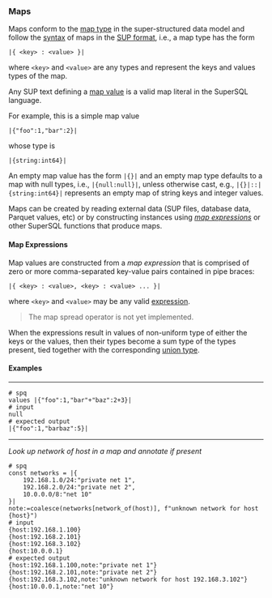 ### Maps

Maps conform to the
[map type](../../formats/model.md#24-map)
in the super-structured data model and follow the
[syntax](../../formats/sup.md#254-map-type)
of maps in the [SUP format](../../formats/sup.md), i.e.,
a map type has the form
```
|{ <key> : <value> }|
```
where `<key>` and `<value>` are any types and represent the keys
and values types of the map.

Any SUP text defining a [map value](../../formats/sup.md#244-map-value)
is a valid map literal in the SuperSQL language.

For example, this is a simple map value
```
|{"foo":1,"bar":2}|
```
whose type is
```
|{string:int64}|
```

An empty map value has the form `|{}|` and
an empty map type defaults to a map with null types, i.e., `|{null:null}|`,
unless otherwise cast, e.g., `|{}|::|{string:int64}|` represents an empty
map of string keys and integer values.

Maps can be created by reading external data (SUP files,
database data, Parquet values, etc) or by
constructing instances using [_map expressions_](#map-expressions) or other
SuperSQL functions that produce maps.

#### Map Expressions

Map values are constructed from a _map expression_ that is comprised of
zero or more comma-separated key-value pairs contained in pipe braces:
```
|{ <key> : <value>, <key> : <value> ... }|
```
where `<key>` and `<value>`
may be any valid [expression](../expressions.md).

> The map spread operator is not yet implemented.

When the expressions result in values of non-uniform type of either the keys or
the values, then their types become a sum type of the types present,
tied together with the corresponding [union type](union.md).

#### Examples
---
```mdtest-spq
# spq
values |{"foo":1,"bar"+"baz":2+3}|
# input
null
# expected output
|{"foo":1,"barbaz":5}|
```
---
_Look up network of host in a map and annotate if present_
```mdtest-spq {data-layout="stacked"}
# spq
const networks = |{
    192.168.1.0/24:"private net 1",
    192.168.2.0/24:"private net 2",
    10.0.0.0/8:"net 10"
}|
note:=coalesce(networks[network_of(host)], f"unknown network for host {host}")
# input
{host:192.168.1.100}
{host:192.168.2.101}
{host:192.168.3.102}
{host:10.0.0.1}
# expected output
{host:192.168.1.100,note:"private net 1"}
{host:192.168.2.101,note:"private net 2"}
{host:192.168.3.102,note:"unknown network for host 192.168.3.102"}
{host:10.0.0.1,note:"net 10"}
```
